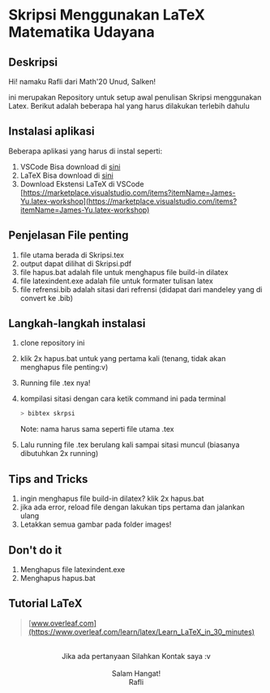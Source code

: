 # Skripsi Menggunakan LaTeX Matematika Udayana

## Deskripsi

Hi! namaku Rafli dari Math'20 Unud, Salken!

ini merupakan Repository untuk setup awal penulisan Skripsi menggunakan Latex. Berikut adalah beberapa hal yang harus dilakukan terlebih dahulu

## Instalasi aplikasi

Beberapa aplikasi yang harus di instal seperti:

1. VSCode
   Bisa download di [sini](https://code.visualstudio.com/download)
2. LaTeX
   Bisa download di [sini](https://miktex.org/download)
3. Download Ekstensi LaTeX di VSCode
   [https://marketplace.visualstudio.com/items?itemName=James-Yu.latex-workshop](https://marketplace.visualstudio.com/items?itemName=James-Yu.latex-workshop)

## Penjelasan File penting

1. file utama berada di Skripsi.tex
2. output dapat dilihat di Skripsi.pdf
3. file hapus.bat adalah file untuk menghapus file build-in dilatex
4. file latexindent.exe adalah file untuk formater tulisan latex
5. file refrensi.bib adalah sitasi dari refrensi (didapat dari mandeley yang di convert ke .bib)

## Langkah-langkah instalasi

1. clone repository ini
2. klik 2x hapus.bat untuk yang pertama kali (tenang, tidak akan menghapus file penting:v)
3. Running file .tex nya!
4. kompilasi sitasi dengan cara ketik command ini pada terminal

   ```bash
   > bibtex skrpsi
   ```

   Note: nama harus sama seperti file utama .tex

5. Lalu running file .tex berulang kali sampai sitasi muncul (biasanya dibutuhkan 2x running)

## Tips and Tricks

1. ingin menghapus file build-in dilatex? klik 2x hapus.bat
2. jika ada error, reload file dengan lakukan tips pertama dan jalankan ulang
3. Letakkan semua gambar pada folder images!

## Don't do it

1. Menghapus file latexindent.exe
2. Menghapus hapus.bat

## Tutorial LaTeX

> [www.overleaf.com](https://www.overleaf.com/learn/latex/Learn_LaTeX_in_30_minutes)

<br>

<center>
Jika ada pertanyaan Silahkan Kontak saya :v<br><br>
Salam Hangat!<br>Rafli
</center>
